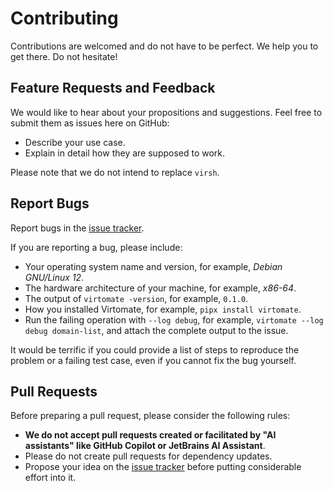 # Contributing

Contributions are welcomed and do not have to be perfect. We help you to get there. Do not hesitate!

## Feature Requests and Feedback

We would like to hear about your propositions and suggestions. Feel free to submit them as issues here on GitHub:

- Describe your use case.
- Explain in detail how they are supposed to work.

Please note that we do not intend to replace `virsh`.

## Report Bugs

Report bugs in the [issue tracker](https://github.com/aahlenst/virtomate/issues).

If you are reporting a bug, please include:

- Your operating system name and version, for example, _Debian GNU/Linux 12_.
- The hardware architecture of your machine, for example, _x86-64_.
- The output of `virtomate -version`, for example, `0.1.0`.
- How you installed Virtomate, for example, `pipx install virtomate`.
- Run the failing operation with `--log debug`, for example, `virtomate --log debug domain-list`, and attach the complete output to the issue.

It would be terrific if you could provide a list of steps to reproduce the problem or a failing test case, even if you cannot fix the bug yourself.

## Pull Requests

Before preparing a pull request, please consider the following rules:

- **We do not accept pull requests created or facilitated by "AI assistants" like GitHub Copilot or JetBrains AI Assistant**.
- Please do not create pull requests for dependency updates.
- Propose your idea on the [issue tracker](https://github.com/aahlenst/virtomate/issues) before putting considerable effort into it.
